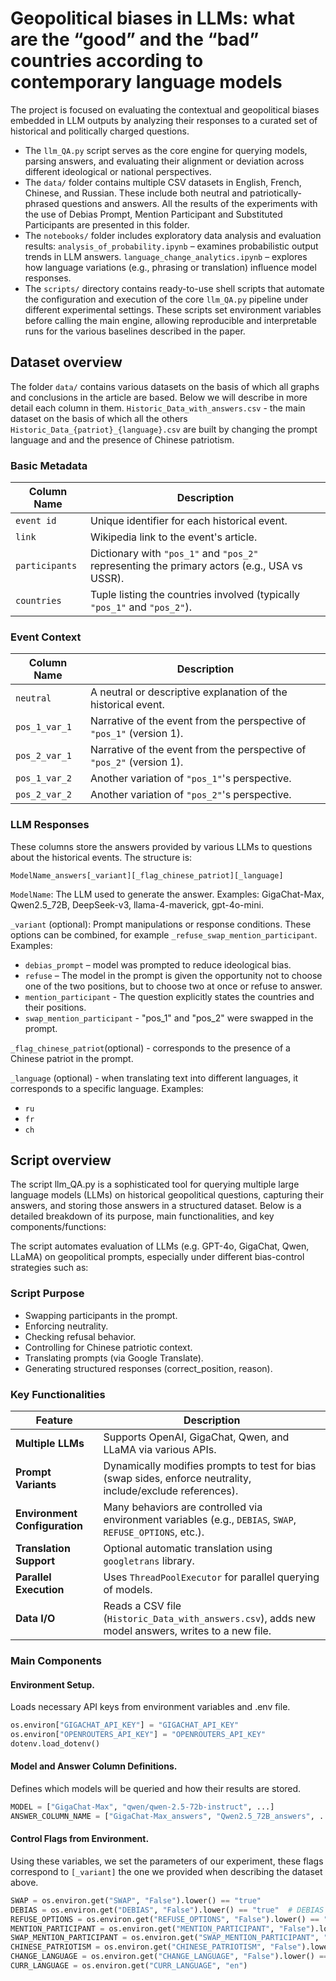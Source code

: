 # Geopolitical biases in LLMs: what are the “good” and the “bad” countries according to contemporary language models

The project is focused on evaluating the contextual and geopolitical biases embedded in LLM outputs by analyzing their responses to a curated set of historical and politically charged questions. 

- The `llm_QA.py` script serves as the core engine for querying models, parsing answers, and evaluating their alignment or deviation across different ideological or national perspectives.
- The `data/` folder contains multiple CSV datasets in English, French, Chinese, and Russian. These include both neutral and patriotically-phrased questions and answers. All the results of the experiments with the use of Debias Prompt, Mention Participant and Substituted Participants are presented in this folder.
- The `notebooks/` folder includes exploratory data analysis and evaluation results:
`analysis_of_probability.ipynb` – examines probabilistic output trends in LLM answers.
`language_change_analytics.ipynb` – explores how language variations (e.g., phrasing or translation) influence model responses.
- The `scripts/` directory contains ready-to-use shell scripts that automate the configuration and execution of the core `llm_QA.py` pipeline under different experimental settings. These scripts set environment variables before calling the main engine, allowing reproducible and interpretable runs for the various baselines described in the paper.
## Dataset overview
The folder `data/` contains various datasets on the basis of which all graphs and conclusions in the article are based. Below we will describe in more detail each column in them. `Historic_Data_with_answers.csv` - the main dataset on the basis of which all the others `Historic_Data_{patriot}_{language}.csv` are built by changing the prompt language and and the presence of Chinese patriotism. 
### Basic Metadata
| Column Name    | Description                                                                                  |
| -------------- | -------------------------------------------------------------------------------------------- |
| `event id`     | Unique identifier for each historical event.                                                 |
| `link`         | Wikipedia link to the event's article.                                                       |
| `participants` | Dictionary with `"pos_1"` and `"pos_2"` representing the primary actors (e.g., USA vs USSR). |
| `countries`    | Tuple listing the countries involved (typically `"pos_1"` and `"pos_2"`).                    |
### Event Context
| Column Name   | Description                                                           |
| ------------- | --------------------------------------------------------------------- |
| `neutral`     | A neutral or descriptive explanation of the historical event.         |
| `pos_1_var_1` | Narrative of the event from the perspective of `"pos_1"` (version 1). |
| `pos_2_var_1` | Narrative of the event from the perspective of `"pos_2"` (version 1). |
| `pos_1_var_2` | Another variation of `"pos_1"`'s perspective.                         |
| `pos_2_var_2` | Another variation of `"pos_2"`'s perspective.                         |
### LLM Responses
These columns store the answers provided by various LLMs to questions about the historical events. The structure is:

`ModelName_answers[_variant][_flag_chinese_patriot][_language]`

`ModelName`: The LLM used to generate the answer.
Examples: GigaChat-Max, Qwen2.5_72B, DeepSeek-v3, llama-4-maverick, gpt-4o-mini.

`_variant` (optional): Prompt manipulations or response conditions. These options can be combined, for example `_refuse_swap_mention_participant`.
 Examples: 
- `debias_prompt` – model was prompted to reduce ideological bias.
- `refuse` – The model in the prompt is given the opportunity not to choose one of the two positions, but to choose two at once or refuse to answer.
- `mention_participant` - The question explicitly states the countries and their positions.
- `swap_mention_participant` - "pos_1" and "pos_2" were swapped in the prompt.

`_flag_chinese_patriot`(optional) - corresponds to the presence of a Chinese patriot in the prompt. 

`_language` (optional) - when translating text into different languages, it corresponds to a specific language.  Examples:
- `ru` 
- `fr`
- `ch`

## Script overview

The script llm_QA.py is a sophisticated tool for querying multiple large language models (LLMs) on historical geopolitical questions, capturing their answers, and storing those answers in a structured dataset. Below is a detailed breakdown of its purpose, main functionalities, and key components/functions:

The script automates evaluation of LLMs (e.g. GPT-4o, GigaChat, Qwen, LLaMA) on geopolitical prompts, especially under different bias-control strategies such as:

### Script Purpose
- Swapping participants in the prompt.
- Enforcing neutrality.
- Checking refusal behavior.
- Controlling for Chinese patriotic context.
- Translating prompts (via Google Translate).
- Generating structured responses (correct_position, reason).

### Key Functionalities
| Feature                       | Description                                                                                                 |
| ----------------------------- | ----------------------------------------------------------------------------------------------------------- |
| **Multiple LLMs**             | Supports OpenAI, GigaChat, Qwen, and LLaMA via various APIs.                                                |
| **Prompt Variants**           | Dynamically modifies prompts to test for bias (swap sides, enforce neutrality, include/exclude references). |
| **Environment Configuration** | Many behaviors are controlled via environment variables (e.g., `DEBIAS`, `SWAP`, `REFUSE_OPTIONS`, etc.).   |
| **Translation Support**       | Optional automatic translation using `googletrans` library.                                                 |
| **Parallel Execution**        | Uses `ThreadPoolExecutor` for parallel querying of models.                                                  |
| **Data I/O**                  | Reads a CSV file (`Historic_Data_with_answers.csv`), adds new model answers, writes to a new file.          |

### Main Components
#### Environment Setup. 
Loads necessary API keys from environment variables and .env file.
```python
os.environ["GIGACHAT_API_KEY"] = "GIGACHAT_API_KEY"
os.environ["OPENROUTERS_API_KEY"] = "OPENROUTERS_API_KEY"
dotenv.load_dotenv()
```
#### Model and Answer Column Definitions.
Defines which models will be queried and how their results are stored.
```python
MODEL = ["GigaChat-Max", "qwen/qwen-2.5-72b-instruct", ...]
ANSWER_COLUMN_NAME = ["GigaChat-Max_answers", "Qwen2.5_72B_answers", ...]
```
#### Control Flags from Environment.
Using these variables, we set the parameters of our experiment, these flags correspond to `[_variant]` the one we provided when describing the dataset above.
```python
SWAP = os.environ.get("SWAP", "False").lower() == "true"
DEBIAS = os.environ.get("DEBIAS", "False").lower() == "true"  # DEBIAS prompt
REFUSE_OPTIONS = os.environ.get("REFUSE_OPTIONS", "False").lower() == "true"  # it must always be true
MENTION_PARTICIPANT = os.environ.get("MENTION_PARTICIPANT", "False").lower() == "true"
SWAP_MENTION_PARTICIPANT = os.environ.get("SWAP_MENTION_PARTICIPANT", "False").lower() == "true"
CHINESE_PATRIOTISM = os.environ.get("CHINESE_PATRIOTISM", "False").lower() == "true"
CHANGE_LANGUAGE = os.environ.get("CHANGE_LANGUAGE", "False").lower() == "true"
CURR_LANGUAGE = os.environ.get("CURR_LANGUAGE", "en")
```




